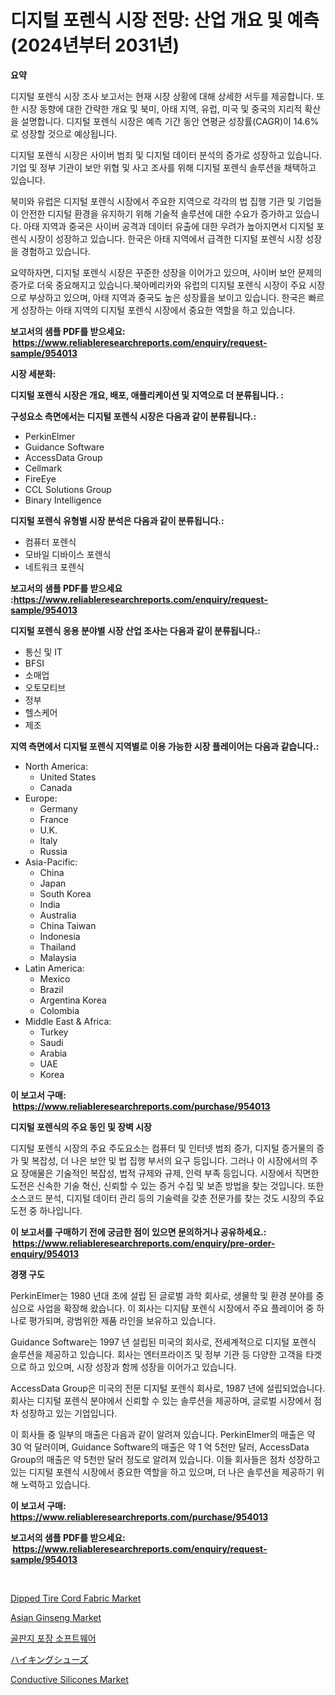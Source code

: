 <p><h1>디지털 포렌식 시장 전망: 산업 개요 및 예측 (2024년부터 2031년)</h1></p><p><strong>요약</strong></p>
<p><p>디지털 포렌식 시장 조사 보고서는 현재 시장 상황에 대해 상세한 서두를 제공합니다. 또한 시장 동향에 대한 간략한 개요 및 북미, 아태 지역, 유럽, 미국 및 중국의 지리적 확산을 설명합니다. 디지털 포렌식 시장은 예측 기간 동안 연평균 성장률(CAGR)이 14.6%로 성장할 것으로 예상됩니다.</p><p>디지털 포렌식 시장은 사이버 범죄 및 디지털 데이터 분석의 증가로 성장하고 있습니다. 기업 및 정부 기관이 보안 위협 및 사고 조사를 위해 디지털 포렌식 솔루션을 채택하고 있습니다.</p><p>북미와 유럽은 디지털 포렌식 시장에서 주요한 지역으로 각각의 법 집행 기관 및 기업들이 안전한 디지털 환경을 유지하기 위해 기술적 솔루션에 대한 수요가 증가하고 있습니다. 아태 지역과 중국은 사이버 공격과 데이터 유출에 대한 우려가 높아지면서 디지털 포렌식 시장이 성장하고 있습니다. 한국은 아태 지역에서 급격한 디지털 포렌식 시장 성장을 경험하고 있습니다.</p><p>요약하자면, 디지털 포렌식 시장은 꾸준한 성장을 이어가고 있으며, 사이버 보안 문제의 증가로 더욱 중요해지고 있습니다.북아메리카와 유럽의 디지털 포렌식 시장이 주요 시장으로 부상하고 있으며, 아태 지역과 중국도 높은 성장률을 보이고 있습니다. 한국은 빠르게 성장하는 아태 지역의 디지털 포렌식 시장에서 중요한 역할을 하고 있습니다.</p></p>
<p><strong>보고서의 샘플 PDF를 받으세요: &nbsp;<a href="https://www.reliableresearchreports.com/enquiry/request-sample/954013">https://www.reliableresearchreports.com/enquiry/request-sample/954013</a></strong></p>
<p><strong>시장 세분화:</strong></p>
<p><strong> 디지털 포렌식 시장은 개요, 배포, 애플리케이션 및 지역으로 더 분류됩니다. :</strong></p>
<p><strong>구성요소 측면에서는 디지털 포렌식 시장은 다음과 같이 분류됩니다.:</strong></p>
<p><ul><li>PerkinElmer</li><li>Guidance Software</li><li>AccessData Group</li><li>Cellmark</li><li>FireEye</li><li>CCL Solutions Group</li><li>Binary Intelligence</li></ul></p>
<p><strong> 디지털 포렌식 유형별 시장 분석은 다음과 같이 분류됩니다.:</strong></p>
<p><ul><li>컴퓨터 포렌식</li><li>모바일 디바이스 포렌식</li><li>네트워크 포렌식</li></ul></p>
<p><strong>보고서의 샘플 PDF를 받으세요 :<a href="https://www.reliableresearchreports.com/enquiry/request-sample/954013">https://www.reliableresearchreports.com/enquiry/request-sample/954013</a></strong></p>
<p><strong> 디지털 포렌식 응용 분야별 시장 산업 조사는 다음과 같이 분류됩니다.:</strong></p>
<p><ul><li>통신 및 IT</li><li>BFSI</li><li>소매업</li><li>오토모티브</li><li>정부</li><li>헬스케어</li><li>제조</li></ul></p>
<p><strong>지역 측면에서 디지털 포렌식 지역별로 이용 가능한 시장 플레이어는 다음과 같습니다.:</strong></p>
<p><ul>
    <li>
        North America:
        <ul>
            <li>United States</li>
            <li>Canada</li>
        </ul>
    </li>
    <li>
        Europe:
        <ul>
            <li>Germany</li>
            <li>France</li>
            <li>U.K.</li>
            <li>Italy</li>
            <li>Russia</li>
        </ul>
    </li>
    <li>
        Asia-Pacific:
        <ul>
            <li>China</li>
            <li>Japan</li>
            <li>South Korea</li>
            <li>India</li>
            <li>Australia</li>
            <li>China Taiwan</li>
            <li>Indonesia</li>
            <li>Thailand</li>
            <li>Malaysia</li>
        </ul>
    </li>
    <li>
        Latin America:
        <ul>
            <li>Mexico</li>
            <li>Brazil</li>
            <li>Argentina Korea</li>
            <li>Colombia</li>
        </ul>
    </li>
    <li>
        Middle East & Africa:
        <ul>
            <li>Turkey</li>
            <li>Saudi</li>
            <li>Arabia</li>
            <li>UAE</li>
            <li>Korea</li>
        </ul>
    </li>
    </ul></p>
<p><strong>이 보고서 구매: &nbsp;<a href="https://www.reliableresearchreports.com/purchase/954013">https://www.reliableresearchreports.com/purchase/954013</a></strong></p>
<p><strong>디지털 포렌식의 주요 동인 및 장벽 시장</strong></p>
<p><p>디지털 포렌식 시장의 주요 주도요소는 컴퓨터 및 인터넷 범죄 증가, 디지털 증거물의 증가 및 복잡성, 더 나은 보안 및 법 집행 부서의 요구 등입니다. 그러나 이 시장에서의 주요 장애물은 기술적인 복잡성, 법적 규제와 규제, 인력 부족 등입니다. 시장에서 직면한 도전은 신속한 기술 혁신, 신뢰할 수 있는 증거 수집 및 보존 방법을 찾는 것입니다. 또한 소스코드 분석, 디지털 데이터 관리 등의 기술력을 갖춘 전문가를 찾는 것도 시장의 주요 도전 중 하나입니다.</p></p>
<p><strong>이 보고서를 구매하기 전에 궁금한 점이 있으면 문의하거나 공유하세요.: &nbsp;<a href="https://www.reliableresearchreports.com/enquiry/pre-order-enquiry/954013">https://www.reliableresearchreports.com/enquiry/pre-order-enquiry/954013</a></strong></p>
<p><strong>경쟁 구도</strong></p>
<p><p>PerkinElmer는 1980 년대 초에 설립 된 글로벌 과학 회사로, 생물학 및 환경 분야를 중심으로 사업을 확장해 왔습니다. 이 회사는 디지턈 포렌식 시장에서 주요 플레이어 중 하나로 평가되며, 광범위한 제품 라인을 보유하고 있습니다.</p><p>Guidance Software는 1997 년 설립된 미국의 회사로, 전세계적으로 디지털 포렌식 솔루션을 제공하고 있습니다. 회사는 엔터프라이즈 및 정부 기관 등 다양한 고객을 타겟으로 하고 있으며, 시장 성장과 함께 성장을 이어가고 있습니다.</p><p>AccessData Group은 미국의 전문 디지털 포렌식 회사로, 1987 년에 설립되었습니다. 회사는 디지털 포렌식 분야에서 신뢰할 수 있는 솔루션을 제공하며, 글로벌 시장에서 점차 성장하고 있는 기업입니다.</p><p>이 회사들 중 일부의 매출은 다음과 같이 알려져 있습니다. PerkinElmer의 매출은 약 30 억 달러이며, Guidance Software의 매출은 약 1 억 5천만 달러, AccessData Group의 매출은 약 5천만 달러 정도로 알려져 있습니다. 이들 회사들은 점차 성장하고 있는 디지털 포렌식 시장에서 중요한 역할을 하고 있으며, 더 나은 솔루션을 제공하기 위해 노력하고 있습니다.</p></p>
<p><strong>이 보고서 구매: &nbsp; <a href="https://www.reliableresearchreports.com/purchase/954013">https://www.reliableresearchreports.com/purchase/954013</a></strong></p>
<p><strong>보고서의 샘플 PDF를 받으세요: &nbsp;<a href="https://www.reliableresearchreports.com/enquiry/request-sample/954013">https://www.reliableresearchreports.com/enquiry/request-sample/954013</a></strong><strong></strong></p>
<p>&nbsp;</p>
<p><p><a href="https://github.com/mabutironaldo/Market-Research-Report-List-3/blob/main/dipped-tire-cord-fabric-market.md">Dipped Tire Cord Fabric Market</a></p><p><a href="https://github.com/Paul14Anderson63/Market-Research-Report-List-3/blob/main/asian-ginseng-market.md">Asian Ginseng Market</a></p><p><a href="https://github.com/hxzi07639916/Market-Research-Report-List-1/blob/main/8539658185031.md">골판지 포장 소프트웨어</a></p><p><a href="https://medium.com/@lorenzaschmeler/%E7%99%BB%E5%B1%B1%E9%9D%B4%E3%81%AE%E5%B8%82%E5%A0%B4%E5%8B%95%E5%90%91%E3%81%A8%E5%B8%82%E5%A0%B4%E5%88%86%E6%9E%90%E3%81%AF-2024%E5%B9%B4%E3%81%8B%E3%82%892031%E5%B9%B4%E3%81%BE%E3%81%A7%E3%81%AE%E6%9C%9F%E9%96%93%E3%81%AB%E4%BA%88%E6%B8%AC%E3%81%95%E3%82%8C%E3%81%A6%E3%81%84%E3%81%BE%E3%81%99-6c86a92a1dc3">ハイキングシューズ</a></p><p><a href="https://issuu.com/reportprime-2/docs/conductive-silicones-market-size-2030.pptx">Conductive Silicones Market</a></p></p>